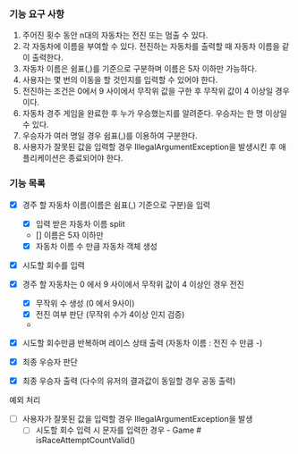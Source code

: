 
### 기능 요구 사항
1. 주어진 횟수 동안 n대의 자동차는 전진 또는 멈출 수 있다.
2. 각 자동차에 이름을 부여할 수 있다. 전진하는 자동차를 출력할 때 자동차 이름을 같이 출력한다.
3. 자동차 이름은 쉼표(,)를 기준으로 구분하며 이름은 5자 이하만 가능하다.
4. 사용자는 몇 번의 이동을 할 것인지를 입력할 수 있어야 한다.
5. 전진하는 조건은 0에서 9 사이에서 무작위 값을 구한 후 무작위 값이 4 이상일 경우이다.
6. 자동차 경주 게임을 완료한 후 누가 우승했는지를 알려준다. 우승자는 한 명 이상일 수 있다.
7. 우승자가 여러 명일 경우 쉼표(,)를 이용하여 구분한다.
8. 사용자가 잘못된 값을 입력할 경우 IllegalArgumentException을 발생시킨 후 애플리케이션은 종료되어야 한다.

### 기능 목록
- [x] 경주 할 자동차 이름(이름은 쉼표(,) 기준으로 구분)을 입력 
  - [x] 입력 받은 자동차 이름 split
  - []  이름은 5자 이하만
  - [x] 자동차 이름 수 만큼 자동차 객체 생성 
  
- [x] 시도할 회수를 입력

- [x] 경주 할 자동차는 0 에서 9 사이에서 무작위 값이 4 이상인 경우 전진
  - [x] 무작위 수 생성 (0 에서 9사이) 
  - [x] 전진 여부 판단 (무작위 수가 4이상 인지 검증)
  - 
- [x] 시도할 회수만큼 반복하며 레이스 상태 출력 (자동차 이름 : 전진 수 만큼 -)

- [x] 최종 우승자 판단 
- [x] 최종 우승자 출력 (다수의 유저의 결과값이 동일할 경우 공동 출력) 

예외 처리
- [ ] 사용자가 잘못된 값을 입력할 경우 IllegalArgumentException을 발생
  - [ ] 시도할 회수 입력 시 문자를 입력한 경우 - Game # isRaceAttemptCountValid()